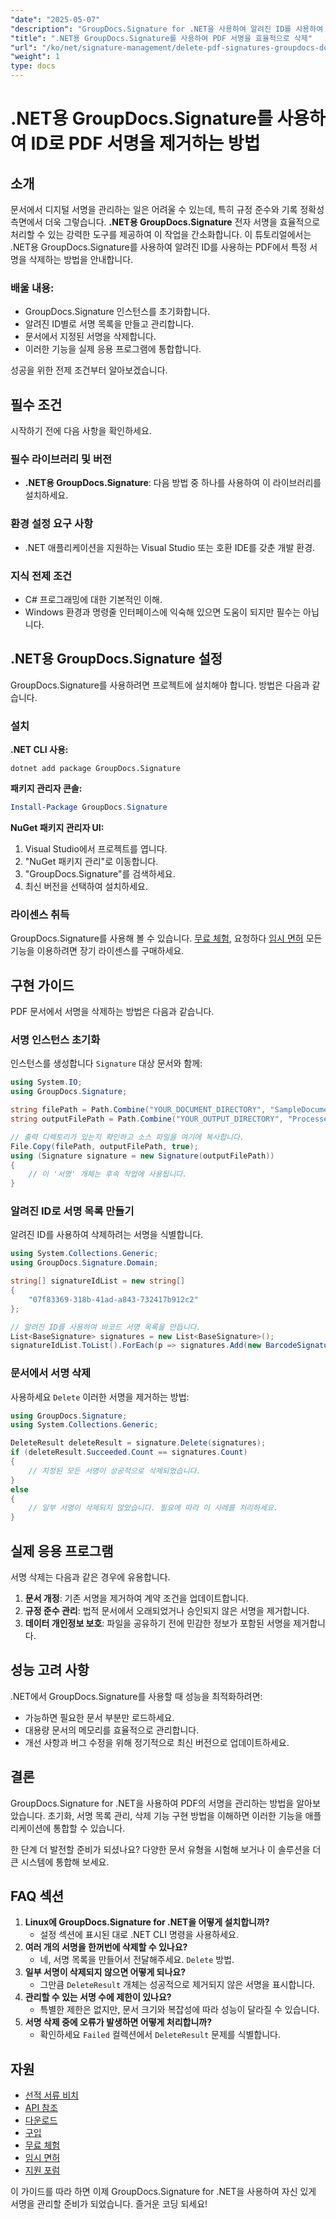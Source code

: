 ```yaml
---
"date": "2025-05-07"
"description": "GroupDocs.Signature for .NET을 사용하여 알려진 ID를 사용하여 PDF 서명을 삭제하는 방법을 알아보세요. 서명 관리 프로세스를 간소화하세요."
"title": ".NET용 GroupDocs.Signature를 사용하여 PDF 서명을 효율적으로 삭제"
"url": "/ko/net/signature-management/delete-pdf-signatures-groupdocs-dotnet/"
"weight": 1
type: docs
---
```

# .NET용 GroupDocs.Signature를 사용하여 ID로 PDF 서명을 제거하는 방법

## 소개
문서에서 디지털 서명을 관리하는 일은 어려울 수 있는데, 특히 규정 준수와 기록 정확성 측면에서 더욱 그렇습니다. **.NET용 GroupDocs.Signature** 전자 서명을 효율적으로 처리할 수 있는 강력한 도구를 제공하여 이 작업을 간소화합니다. 이 튜토리얼에서는 .NET용 GroupDocs.Signature를 사용하여 알려진 ID를 사용하는 PDF에서 특정 서명을 삭제하는 방법을 안내합니다.

### 배울 내용:
- GroupDocs.Signature 인스턴스를 초기화합니다.
- 알려진 ID별로 서명 목록을 만들고 관리합니다.
- 문서에서 지정된 서명을 삭제합니다.
- 이러한 기능을 실제 응용 프로그램에 통합합니다.

성공을 위한 전제 조건부터 알아보겠습니다.

## 필수 조건
시작하기 전에 다음 사항을 확인하세요.

### 필수 라이브러리 및 버전
- **.NET용 GroupDocs.Signature**: 다음 방법 중 하나를 사용하여 이 라이브러리를 설치하세요.

### 환경 설정 요구 사항
- .NET 애플리케이션을 지원하는 Visual Studio 또는 호환 IDE를 갖춘 개발 환경.

### 지식 전제 조건
- C# 프로그래밍에 대한 기본적인 이해.
- Windows 환경과 명령줄 인터페이스에 익숙해 있으면 도움이 되지만 필수는 아닙니다.

## .NET용 GroupDocs.Signature 설정
GroupDocs.Signature를 사용하려면 프로젝트에 설치해야 합니다. 방법은 다음과 같습니다.

### 설치
**.NET CLI 사용:**
```shell
dotnet add package GroupDocs.Signature
```
**패키지 관리자 콘솔:**
```powershell
Install-Package GroupDocs.Signature
```
**NuGet 패키지 관리자 UI:**
1. Visual Studio에서 프로젝트를 엽니다.
2. "NuGet 패키지 관리"로 이동합니다.
3. "GroupDocs.Signature"를 검색하세요.
4. 최신 버전을 선택하여 설치하세요.

### 라이센스 취득
GroupDocs.Signature를 사용해 볼 수 있습니다. [무료 체험](https://releases.groupdocs.com/signature/net/), 요청하다 [임시 면허](https://purchase.groupdocs.com/temporary-license/) 모든 기능을 이용하려면 장기 라이센스를 구매하세요.

## 구현 가이드
PDF 문서에서 서명을 삭제하는 방법은 다음과 같습니다.

### 서명 인스턴스 초기화
인스턴스를 생성합니다 `Signature` 대상 문서와 함께:
```csharp
using System.IO;
using GroupDocs.Signature;

string filePath = Path.Combine("YOUR_DOCUMENT_DIRECTORY", "SampleDocument.pdf");
string outputFilePath = Path.Combine("YOUR_OUTPUT_DIRECTORY", "ProcessedDocument.pdf");

// 출력 디렉토리가 있는지 확인하고 소스 파일을 여기에 복사합니다.
File.Copy(filePath, outputFilePath, true);
using (Signature signature = new Signature(outputFilePath))
{
    // 이 '서명' 개체는 후속 작업에 사용됩니다.
}
```
### 알려진 ID로 서명 목록 만들기
알려진 ID를 사용하여 삭제하려는 서명을 식별합니다.
```csharp
using System.Collections.Generic;
using GroupDocs.Signature.Domain;

string[] signatureIdList = new string[]
{
    "07f83369-318b-41ad-a843-732417b912c2"
};

// 알려진 ID를 사용하여 바코드 서명 목록을 만듭니다.
List<BaseSignature> signatures = new List<BaseSignature>();
signatureIdList.ToList().ForEach(p => signatures.Add(new BarcodeSignature(p)));
```
### 문서에서 서명 삭제
사용하세요 `Delete` 이러한 서명을 제거하는 방법:
```csharp
using GroupDocs.Signature;
using System.Collections.Generic;

DeleteResult deleteResult = signature.Delete(signatures);
if (deleteResult.Succeeded.Count == signatures.Count)
{
    // 지정된 모든 서명이 성공적으로 삭제되었습니다.
}
else
{
    // 일부 서명이 삭제되지 않았습니다. 필요에 따라 이 사례를 처리하세요.
}
```
## 실제 응용 프로그램
서명 삭제는 다음과 같은 경우에 유용합니다.
1. **문서 개정**: 기존 서명을 제거하여 계약 조건을 업데이트합니다.
2. **규정 준수 관리**: 법적 문서에서 오래되었거나 승인되지 않은 서명을 제거합니다.
3. **데이터 개인정보 보호**: 파일을 공유하기 전에 민감한 정보가 포함된 서명을 제거합니다.

## 성능 고려 사항
.NET에서 GroupDocs.Signature를 사용할 때 성능을 최적화하려면:
- 가능하면 필요한 문서 부분만 로드하세요.
- 대용량 문서의 메모리를 효율적으로 관리합니다.
- 개선 사항과 버그 수정을 위해 정기적으로 최신 버전으로 업데이트하세요.

## 결론
GroupDocs.Signature for .NET을 사용하여 PDF의 서명을 관리하는 방법을 알아보았습니다. 초기화, 서명 목록 관리, 삭제 기능 구현 방법을 이해하면 이러한 기능을 애플리케이션에 통합할 수 있습니다.

한 단계 더 발전할 준비가 되셨나요? 다양한 문서 유형을 시험해 보거나 이 솔루션을 더 큰 시스템에 통합해 보세요.

## FAQ 섹션
1. **Linux에 GroupDocs.Signature for .NET을 어떻게 설치합니까?**
   - 설정 섹션에 표시된 대로 .NET CLI 명령을 사용하세요.
2. **여러 개의 서명을 한꺼번에 삭제할 수 있나요?**
   - 네, 서명 목록을 만들어서 전달해주세요. `Delete` 방법.
3. **일부 서명이 삭제되지 않으면 어떻게 되나요?**
   - 그만큼 `DeleteResult` 개체는 성공적으로 제거되지 않은 서명을 표시합니다.
4. **관리할 수 있는 서명 수에 제한이 있나요?**
   - 특별한 제한은 없지만, 문서 크기와 복잡성에 따라 성능이 달라질 수 있습니다.
5. **서명 삭제 중에 오류가 발생하면 어떻게 처리합니까?**
   - 확인하세요 `Failed` 컬렉션에서 `DeleteResult` 문제를 식별합니다.

## 자원
- [선적 서류 비치](https://docs.groupdocs.com/signature/net/)
- [API 참조](https://reference.groupdocs.com/signature/net/)
- [다운로드](https://releases.groupdocs.com/signature/net/)
- [구입](https://purchase.groupdocs.com/buy)
- [무료 체험](https://releases.groupdocs.com/signature/net/)
- [임시 면허](https://purchase.groupdocs.com/temporary-license/)
- [지원 포럼](https://forum.groupdocs.com/c/signature/)

이 가이드를 따라 하면 이제 GroupDocs.Signature for .NET을 사용하여 자신 있게 서명을 관리할 준비가 되었습니다. 즐거운 코딩 되세요!